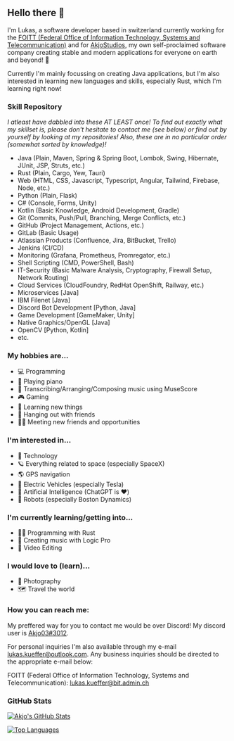 ## Hello there 👋

I'm Lukas, a software developer based in switzerland currently working for the [FOITT (Federal Office of Information Technology, Systems and Telecommunication)](https://bit.admin.ch) and for [AkjoStudios](https://github.com/AkjoStudios), my own self-proclaimed software company creating stable and modern applications for everyone on earth and beyond! 🚀

Currently I'm mainly focussing on creating Java applications, but I'm also interested in learning new languages and skills, especially Rust, which I'm learning right now!

### Skill Repository
*I atleast have dabbled into these AT LEAST once! To find out exactly what my skillset is, please don't hesitate to contact me (see below) or find out by yourself by looking at my repositories! Also, these are in no particular order (somewhat sorted by knowledge)!*

- Java (Plain, Maven, Spring & Spring Boot, Lombok, Swing, Hibernate, JUnit, JSP, Struts, etc.)
- Rust (Plain, Cargo, Yew, Tauri)
- Web (HTML, CSS, Javascript, Typescript, Angular, Tailwind, Firebase, Node, etc.)
- Python (Plain, Flask)
- C# (Console, Forms, Unity)
- Kotlin (Basic Knowledge, Android Development, Gradle)
- Git (Commits, Push/Pull, Branching, Merge Conflicts, etc.)
- GitHub (Project Management, Actions, etc.)
- GitLab (Basic Usage)
- Atlassian Products (Confluence, Jira, BitBucket, Trello)
- Jenkins (CI/CD)
- Monitoring (Grafana, Prometheus, Promregator, etc.)
- Shell Scripting (CMD, PowerShell, Bash)
- IT-Security (Basic Malware Analysis, Cryptography, Firewall Setup, Network Routing)
- Cloud Services (CloudFoundry, RedHat OpenShift, Railway, etc.)
- Microservices [Java]
- IBM Filenet [Java]
- Discord Bot Development [Python, Java]
- Game Development [GameMaker, Unity]
- Native Graphics/OpenGL [Java]
- OpenCV [Python, Kotlin]
- etc.

### My hobbies are...

- 💻 Programming
- 🎹 Playing piano
- 🎼 Transcribing/Arranging/Composing music using MuseScore
- 🎮 Gaming
- 🌱 Learning new things
- 👬 Hanging out with friends
- 👬🏼 Meeting new friends and opportunities

### I'm interested in...

- 🔌 Technology
- 🪐 Everything related to space (especially SpaceX)
- 🌎 GPS navigation
- 🚗 Electric Vehicles (especially Tesla)
- 🧠 Artificial Intelligence (ChatGPT is ❤️)
- 🤖 Robots (especially Boston Dynamics)

### I'm currently learning/getting into...
- 👨‍💻 Programming with Rust
- 🎵 Creating music with Logic Pro
- 🎥 Video Editing

### I would love to (learn)...
- 📸 Photography
- 🗺️ Travel the world

### How you can reach me:

My preffered way for you to contact me would be over Discord! My discord user is [Akjo03#3012](https://discordapp.com/users/284983236428562432).

For personal inquiries I'm also available through my e-mail [lukas.kueffer@outlook.com](mailto:lukas.kueffer@outlook.com). Any business inquiries should be directed to the appropriate e-mail below:

FOITT (Federal Office of Information Technology, Systems and Telecommunication): [lukas.kueffer@bit.admin.ch](mailto:lukas.kueffer@bit.admin.ch)

### GitHub Stats

[![Akjo's GitHub Stats](https://github-readme-stats.vercel.app/api?username=Akjo03&show_icons=true&theme=dark&custom_title=Akjo03%27s%20Github%20Stats)](https://github.com/anuraghazra/github-readme-stats)

[![Top Languages](https://github-readme-stats.vercel.app/api/top-langs/?username=Akjo03&show_icons=true&theme=dark&exclude_repo=kids-day-bit,HackZurich2022)](https://github.com/anuraghazra/github-readme-stats)

